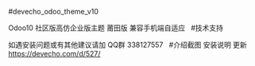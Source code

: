 #devecho_odoo_theme_v10

Odoo10 社区版高仿企业版主题 莆田版 兼容手机端自适应
 
#技术支持

如遇安装问题或有其他建议请加 QQ群 338127557
 
#介绍截图 安装说明 更新 
https://devecho.com/d/527/
